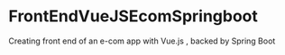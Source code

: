 # FrontEndVueJSEcomSpringboot
Creating front end of an e-com app with Vue.js , backed by Spring Boot
